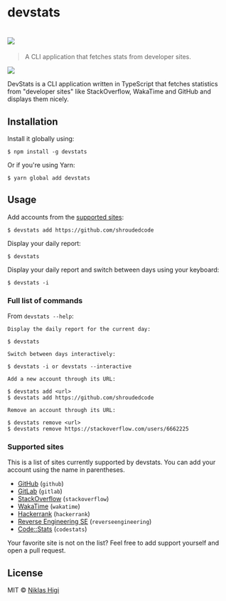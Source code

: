 # devstats

# ![](https://user-images.githubusercontent.com/29176678/44999492-f17d4a80-afbd-11e8-965d-feb70142ac01.png)

> A CLI application that fetches stats from developer sites.


[![](https://img.shields.io/npm/v/devstats.svg)](https://www.npmjs.com/package/devstats)


DevStats is a CLI application written in TypeScript that fetches statistics from "developer sites" like StackOverflow, WakaTime and GitHub and displays them nicely.

## Installation

Install it globally using:

```console
$ npm install -g devstats
```

Or if you're using Yarn:

```console
$ yarn global add devstats
```

## Usage

Add accounts from the [supported sites](#supported-sites):

```console
$ devstats add https://github.com/shroudedcode
```

Display your daily report:

```console
$ devstats
```

Display your daily report and switch between days using your keyboard:

```console
$ devstats -i
```

### Full list of commands

From `devstats --help`:

```console
Display the daily report for the current day:

$ devstats

Switch between days interactively:

$ devstats -i or devstats --interactive

Add a new account through its URL:

$ devstats add <url>
$ devstats add https://github.com/shroudedcode

Remove an account through its URL:

$ devstats remove <url>
$ devstats remove https://stackoverflow.com/users/6662225
```

### Supported sites

This is a list of sites currently supported by devstats. You can add your account using the name in parentheses.

- [GitHub](https://github.com) (`github`)
- [GitLab](https://gitlab.com) (`gitlab`)
- [StackOverflow](https://stackoverflow.com) (`stackoverflow`)
- [WakaTime](https://wakatime.com) (`wakatime`)
- [Hackerrank](https://hackerrank.com) (`hackerrank`)
- [Reverse Engineering SE](https://reverseengineering.stackexchange.com) (`reverseengineering`)
- [Code::Stats](https://codestats.net) (`codestats`)

Your favorite site is not on the list? Feel free to add support yourself and open a pull request.

## License

MIT © [Niklas Higi](https://shroudedcode.com)
